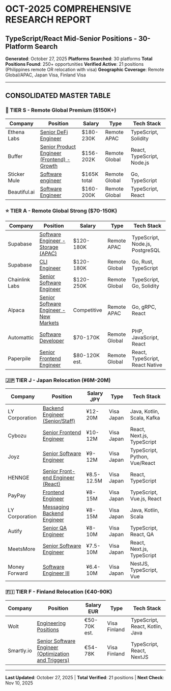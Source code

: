 # OCT-2025 COMPREHENSIVE RESEARCH REPORT
## TypeScript/React Mid-Senior Positions - 30-Platform Search

**Generated**: October 27, 2025
**Platforms Searched**: 30 platforms
**Total Positions Found**: 250+ opportunities
**Verified Active**: 21 positions (Philippines remote OR relocation with visa)
**Geographic Coverage**: Remote Global/APAC, Japan Visa, Finland Visa

---

## CONSOLIDATED MASTER TABLE

### 🌟 TIER S - Remote Global Premium ($150K+)

| Company | Position | Salary | Type | Tech Stack |
|---------|----------|--------|------|------------|
| Ethena Labs | [Senior DeFi Engineer](https://jobs.lever.co/ethenalabs/20c83119-f9b1-4405-a815-a17501b6e7c8) | $180-230K | Remote APAC | TypeScript, Solidity |
| Buffer | [Senior Product Engineer (Frontend) - Growth](https://buffer.com/journey/7d5a1eb1-9603-420d-a3aa-1ec2121fd84f) | $156-202K | Remote Global | React, TypeScript, Node.js |
| Sticker Mule | [Software engineer](https://jobs.ashbyhq.com/stickermule/6db27241-e2d4-4f35-a2c4-b58d84621843) | $165K total | Remote Global | Go, TypeScript |
| Beautiful.ai | [Software Engineer](https://job-boards.greenhouse.io/beautifulai/jobs/4802768007) | $160-200K | Remote Global | TypeScript, React |

### ⭐ TIER A - Remote Global Strong ($70-150K)

| Company | Position | Salary | Type | Tech Stack |
|---------|----------|--------|------|------------|
| Supabase | [Software Engineer - Storage (APAC)](https://jobs.ashbyhq.com/supabase/4dff60fa-2e35-4f31-ad2a-51ac33f98db5) | $120-180K | Remote APAC | TypeScript, Node.js, PostgreSQL |
| Supabase | [CLI Engineer](https://jobs.ashbyhq.com/supabase/1e7a99f9-da65-4c1a-a4eb-b718680404ac) | $120-180K | Remote Global | Go, Rust, TypeScript |
| Chainlink Labs | [Senior Software Engineer](https://chainlinklabs.com/open-roles?ashby_jid=c2bcbb6c-90d7-498f-87b8-c5fdb7f02222) | $120-250K | Remote Global | TypeScript, Go, Solidity |
| Alpaca | [Senior Software Engineer - New Markets](https://job-boards.greenhouse.io/alpaca/jobs/5478819004) | Competitive | Remote APAC | Go, gRPC, React |
| Automattic | [Software Developer](https://automattic.com/work-with-us/) | $70-170K | Remote Global | PHP, JavaScript, React |
| Paperpile | [Senior Frontend Engineer](https://paperpile.com/jobs/) | $80-120K est. | Remote Global | React, TypeScript, React Native |

### 🇯🇵 TIER J - Japan Relocation (¥6M-20M)

| Company | Position | Salary JPY | Type | Tech Stack |
|---------|----------|------------|------|------------|
| LY Corporation | [Backend Engineer (Senior/Staff)](https://www.lycorp.co.jp/en/recruit/career/job-categories/ly00640/) | ¥12-20M | Visa Japan | Java, Kotlin, Scala, Kafka |
| Cybozu | [Senior Frontend Engineer](https://www.tokyodev.com/companies/cybozu/jobs/senior-frontend-engineer) | ¥10-12M | Visa Japan | React, Next.js, TypeScript |
| Joyz | [Senior Software Engineer](https://www.tokyodev.com/companies/joyz/jobs/senior-software-engineer) | ¥9-12M | Visa Japan | TypeScript, Python, Vue/React |
| HENNGE | [Senior Front-end Engineer (React)](https://recruit.hennge.com/en/mid-career-ngh/senior-fe-react/) | ¥8.5-12.5M | Visa Japan | React, TypeScript |
| PayPay | [Frontend Engineer](https://japan-dev.com/companies/paypay) | ¥8-15M | Visa Japan | TypeScript, Vue.js, React |
| LY Corporation | [Messaging Backend Engineer](https://www.lycorp.co.jp/en/recruit/career/job-categories/ly00127/) | ¥8-15M | Visa Japan | Java, Kotlin, Scala |
| Autify | [Senior QA Engineer](https://www.tokyodev.com/companies/autify/jobs/senior-qa-engineer) | ¥8-10M | Visa Japan | TypeScript, React, QA |
| MeetsMore | [Senior Software Engineer](https://www.tokyodev.com/companies/meetsmore/jobs/senior-software-engineer) | ¥7.5-10M | Visa Japan | React, Next.js, TypeScript |
| Money Forward | [Software Engineer III](https://hrmos.co/pages/moneyforward/jobs/2047160677453344852) | ¥6.4-10M | Visa Japan | NestJS, TypeScript, Vue |

### 🇫🇮 TIER F - Finland Relocation (€40-90K)

| Company | Position | Salary EUR | Type | Tech Stack |
|---------|----------|------------|------|------------|
| Wolt | [Engineering Positions](https://careers.wolt.com/en) | €50-70K est. | Visa Finland | TypeScript, React, Kotlin, Java |
| Smartly.io | [Senior Software Engineer (Optimization and Triggers)](https://job-boards.greenhouse.io/smartlyio/jobs/5658122004) | €54-78K | Visa Finland | TypeScript, React, NextJS |

---

**Last Updated**: October 27, 2025 | **Total Verified**: 21 positions | **Next Check**: Nov 10, 2025
